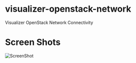 # visualizer-openstack-network
Visualizer OpenStack Network Connectivity

# Screen Shots
![ScreenShot](README/Ex-OpenStack-Network-Connectivity.png)
